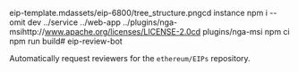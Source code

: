 eip-template.mdassets/eip-6800/tree_structure.pngcd instance
npm i --omit dev ../service ../web-app ../plugins/nga-msihttp://www.apache.org/licenses/LICENSE-2.0cd plugins/nga-msi
npm ci
npm run build# eip-review-bot

Automatically request reviewers for the `ethereum/EIPs` repository.
